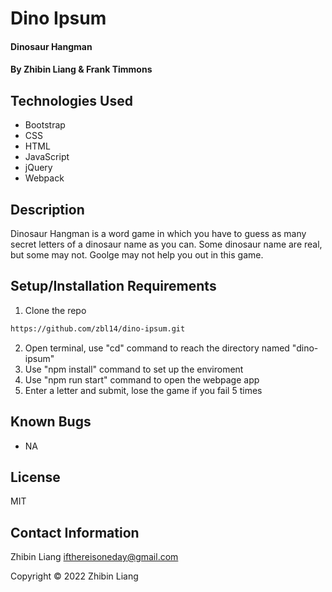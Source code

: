 # Dino Ipsum

#### Dinosaur Hangman

#### By Zhibin Liang & Frank Timmons

## Technologies Used

* Bootstrap 
* CSS 
* HTML 
* JavaScript
* jQuery
* Webpack

## Description
Dinosaur Hangman is a word game in which you have to guess as many secret letters of a dinosaur name as you can. Some dinosaur name are real, but some may not. Goolge may not help you out in this game.   

## Setup/Installation Requirements

1. Clone the repo
```sh
https://github.com/zbl14/dino-ipsum.git
```
2. Open terminal, use "cd" command to reach the directory named "dino-ipsum"
3. Use "npm install" command to set up the enviroment
4. Use "npm run start" command to open the webpage app  
5. Enter a letter and submit, lose the game if you fail 5 times

## Known Bugs
* NA

## License
MIT

## Contact Information
Zhibin Liang <ifthereisoneday@gmail.com>

Copyright &copy; 2022 Zhibin Liang